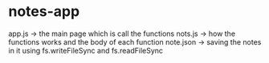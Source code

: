 # notes-app
app.js -> the main page which is call the functions
nots.js -> how the functions works and the body of each function
note.json -> saving the notes in it using fs.writeFileSync and fs.readFileSync
